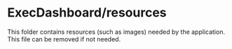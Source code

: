 # ExecDashboard/resources

This folder contains resources (such as images) needed by the application. This file can
be removed if not needed.
